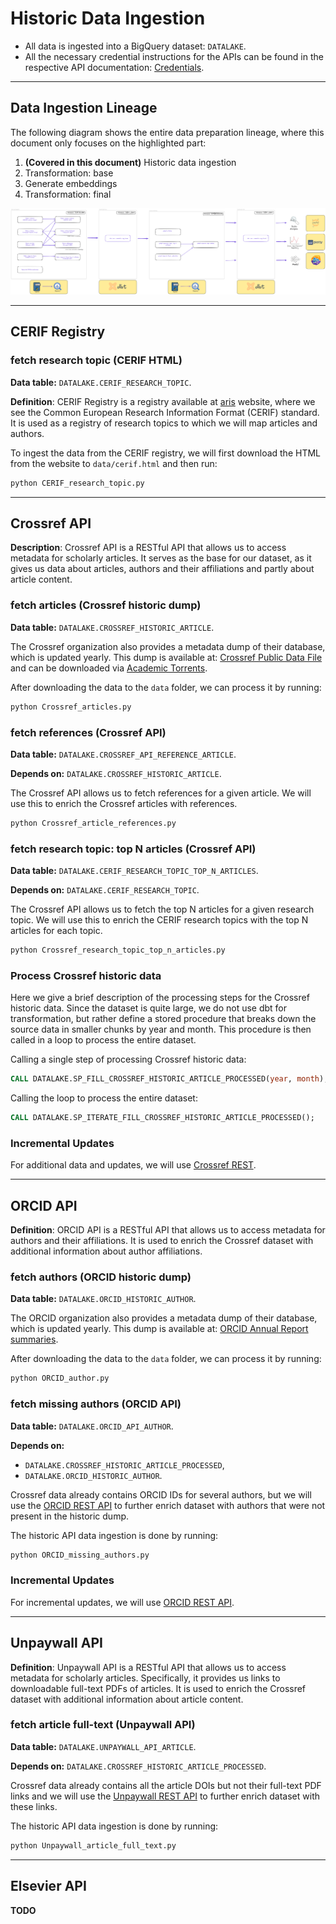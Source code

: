 # Historic Data Ingestion

- All data is ingested into a BigQuery dataset: `DATALAKE`.
- All the necessary credential instructions for the APIs can be found in the respective API
  documentation: [Credentials](../credentials/Credentials.md).

<hr/>

## Data Ingestion Lineage

The following diagram shows the entire data preparation lineage, where this document only focuses on the highlighted
part:

1. **(Covered in this document)** Historic data ingestion
2. Transformation: base
3. Generate embeddings
4. Transformation: final

![lineage.png](../_assets/images/lineage.png)
<hr/>

## CERIF Registry

### fetch research topic (CERIF HTML)

**Data table:** `DATALAKE.CERIF_RESEARCH_TOPIC`.

**Definition**: CERIF Registry is a registry available
at [aris](https://www.arrs.si/en/gradivo/sifranti/sif-cerif-cercs.asp) website, where we see the Common European
Research Information Format (CERIF) standard. It is used as a registry of research topics to which we will map articles
and authors.

To ingest the data from the CERIF registry, we will first download the HTML from the website to `data/cerif.html` and
then run:

```bash
python CERIF_research_topic.py
```

<hr/>

## Crossref API

**Description**: Crossref API is a RESTful API that allows us to access metadata for scholarly articles. It serves as
the base for our
dataset, as it gives us data about articles, authors and their affiliations and partly about article content.

### fetch articles (Crossref historic dump)

**Data table:** `DATALAKE.CROSSREF_HISTORIC_ARTICLE`.

The Crossref organization also provides a metadata dump of their database, which is updated yearly. This dump is
available
at: [Crossref Public Data File](https://www.crossref.org/blog/2024-public-data-file-now-available-featuring-new-experimental-formats/)
and can be downloaded via [Academic Torrents](https://academictorrents.com/).

After downloading the data to the `data` folder, we can process it by running:

```bash
python Crossref_articles.py
```

### fetch references (Crossref API)

**Data table:** `DATALAKE.CROSSREF_API_REFERENCE_ARTICLE`.

**Depends on:** `DATALAKE.CROSSREF_HISTORIC_ARTICLE`.

The Crossref API allows us to fetch references for a given article. We will use this to enrich the Crossref articles
with
references.

```bash
python Crossref_article_references.py
```

### fetch research topic: top N articles (Crossref API)

**Data table:** `DATALAKE.CERIF_RESEARCH_TOPIC_TOP_N_ARTICLES`.

**Depends on:** `DATALAKE.CERIF_RESEARCH_TOPIC`.

The Crossref API allows us to fetch the top N articles for a given research topic. We will use this to enrich the CERIF
research topics with the top N articles for each topic.

```bash
python Crossref_research_topic_top_n_articles.py
```

### Process Crossref historic data

Here we give a brief description of the processing steps for the Crossref historic data. Since the dataset is quite
large, we do not use dbt for transformation, but rather define a stored procedure that breaks down the source data in
smaller chunks by year and month. This procedure is then called in a loop to process the entire dataset.

Calling a single step of processing Crossref historic data:

```sql
CALL DATALAKE.SP_FILL_CROSSREF_HISTORIC_ARTICLE_PROCESSED(year, month);
```

Calling the loop to process the entire dataset:

```sql
CALL DATALAKE.SP_ITERATE_FILL_CROSSREF_HISTORIC_ARTICLE_PROCESSED();
```

### Incremental Updates

For additional data and updates, we will
use [Crossref REST](https://www.crossref.org/documentation/retrieve-metadata/rest-api/tips-for-using-the-crossref-rest-api/).

<hr/>

## ORCID API

**Definition**: ORCID API is a RESTful API that allows us to access metadata for authors and their affiliations. It is
used to enrich
the Crossref dataset with additional information about author affiliations.

### fetch authors (ORCID historic dump)

**Data table:** `DATALAKE.ORCID_HISTORIC_AUTHOR`.

The ORCID organization also provides a metadata dump of their database, which is updated yearly. This dump is available
at: [ORCID Annual Report summaries](https://info.orcid.org/annual-reports/).

After downloading the data to the `data` folder, we can process it by running:

```bash
python ORCID_author.py
```

### fetch missing authors (ORCID API)

**Data table:** `DATALAKE.ORCID_API_AUTHOR`.

**Depends on:**

- `DATALAKE.CROSSREF_HISTORIC_ARTICLE_PROCESSED`,
- `DATALAKE.ORCID_HISTORIC_AUTHOR`.

Crossref data already contains ORCID IDs for several authors, but we will use
the [ORCID REST API](https://info.orcid.org/documentation/features/public-api/) to further enrich dataset
with authors that were not present in the historic dump.

The historic API data ingestion is done by running:

```bash
python ORCID_missing_authors.py
```

### Incremental Updates

For incremental updates, we will use
[ORCID REST API](https://info.orcid.org/documentation/features/public-api/).

<hr/>

## Unpaywall API

**Definition**: Unpaywall API is a RESTful API that allows us to access metadata for scholarly articles. Specifically,
it provides us
links to downloadable full-text PDFs of articles. It is used to enrich the Crossref dataset with additional information
about article content.

### fetch article full-text (Unpaywall API)

**Data table:** `DATALAKE.UNPAYWALL_API_ARTICLE`.

**Depends on:** `DATALAKE.CROSSREF_HISTORIC_ARTICLE_PROCESSED`.

Crossref data already contains all the article DOIs but not their full-text PDF links and we will use
the [Unpaywall REST API](https://unpaywall.org/products/api) to further enrich dataset
with these links.

The historic API data ingestion is done by running:

```bash
python Unpaywall_article_full_text.py
```

<hr/>

## Elsevier API

**TODO**

